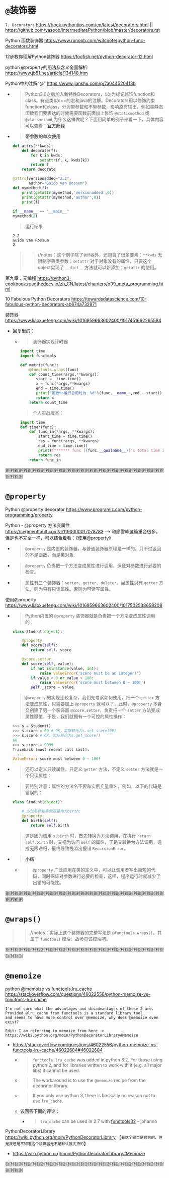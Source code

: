 
# `@`装饰器

`7. Decorators` https://book.pythontips.com/en/latest/decorators.html || https://github.com/yasoob/intermediatePython/blob/master/decorators.rst

Python 函数装饰器 https://www.runoob.com/w3cnote/python-func-decorators.html

12步教你理解Python装饰器 https://foofish.net/python-decorator-12.html

python @property的用法及含义全面解析 https://www.jb51.net/article/134148.htm

Python中的注解“@” https://www.jianshu.com/p/7a644520418b
- > Python3.0之后加入新特性Decorators，以`@`为标记修饰function和class。有点类似c++的宏和java的注解。Decorators用以修饰约束function和class，分为带参数和不带参数，影响原有输出，例如类静态函数我们要表达的时候需要函数前面加上修饰 `@staticmethod` 或 `@classmethod`,为什么这样做呢？下面用简单的例子来看一下，具体内容可以查看：[官方解释](https://www.python.org/dev/peps/pep-0318/)
- > **带参数的单次使用**
  ```py
  def attrs(**kwds):
      def decorate(f):
          for k in kwds:
              setattr(f, k, kwds[k])
          return f
      return decorate
  
  @attrs(versionadded="2.2",
         author="Guido van Rossum")
  def mymethod(f):
      print(getattr(mymethod,'versionadded',0))
      print(getattr(mymethod,'author',0))
      print(f)
       
  if __name__ == "__main__"
  mymethod(2) 
  ```
  > 运行结果
  ```console
  2.2
  Guido van Rossum
  2
  ```
  >> //notes：这个例子除了`装饰器`外，还包含了很多要素：`**kwds` 无限制字典类参数；`setattr` 对于对象没有的属性，只要这个object实现了 `__dict__` 方法就可以新添加；`getattr` 的使用。

第九章：元编程 https://python3-cookbook.readthedocs.io/zh_CN/latest/chapters/p09_meta_programming.html

10 Fabulous Python Decorators https://towardsdatascience.com/10-fabulous-python-decorators-ab674a732871

装饰器 https://www.liaoxuefeng.com/wiki/1016959663602400/1017451662295584
- 回复里的：
  * > 装饰器实现计时器
    ```py
    import time
    import functools

    def metric(func):
        @functools.wraps(func)
        def count_time(*args,**kwargs):
           start =  time.time()
           x = func(*args,**kwargs)
           end = time.time()
           print("函数%s运行总用时为：%d"%(func.__name__,end - start))
           return x
        return count_time
    ```
    > 个人实战版本：
    ```py
    import time
    def timer(func):
        def func_in(*args, **kwargs):
            start_time = time.time()
            res = func(*args, **kwargs)
            end_time = time.time()
            print(f"****** func [{func.__qualname__}]'s total time is: {end_time - start_time}")
            return res
        return func_in
    ```

:u5272::u5272::u5272::u5272::u5272::u5272::u5272::u5272::u5272::u5272::u5272::u5272::u5272::u5272::u5272::u5272::u5272::u5272::u5272::u5272::u5272::u5272::u5272::u5272::u5272::u5272::u5272::u5272::u5272::u5272::u5272::u5272::u5272::u5272::u5272::u5272::u5272::u5272::u5272::u5272:

# `@property`

Python @property decorator https://www.programiz.com/python-programming/property

Python - @property 方法变属性 https://segmentfault.com/a/1190000017078783  -->  和廖雪峰这篇重合很多，但是也不完全一样，可以结合着看：[《使用@property》](https://www.liaoxuefeng.com/wiki/1016959663602400/1017502538658208)
- > `@property` 是内置的装饰器，与普通装饰器原理是一样的，只不过返回的不是函数，而是类对象.
- > `@property` 负责把一个方法变成属性进行调用，保证对参数进行必要的检查。
- > 属性有三个装饰器：`setter`、`getter`、`deleter`。当属性只有 `getter` 方法，则为只有只读属性。否则为可读写属性。

使用@property https://www.liaoxuefeng.com/wiki/1016959663602400/1017502538658208
- > Python内置的 `@property` 装饰器就是负责把一个方法变成属性调用的：
  ```py
  class Student(object):
  
      @property
      def score(self):
          return self._score
  
      @score.setter
      def score(self, value):
          if not isinstance(value, int):
              raise ValueError('score must be an integer!')
          if value < 0 or value > 100:
              raise ValueError('score must between 0 ~ 100!')
          self._score = value
  ```
  > `@property` 的实现比较复杂，我们先考察如何使用。把一个 `getter` 方法变成属性，只需要加上 `@property` 就可以了，此时，`@property` 本身又创建了另一个装饰器 `@score.setter`，负责把一个 `setter` 方法变成属性赋值，于是，我们就拥有一个可控的属性操作：
  ```py
  >>> s = Student()
  >>> s.score = 60 # OK，实际转化为s.set_score(60)
  >>> s.score # OK，实际转化为s.get_score()
  60
  >>> s.score = 9999
  Traceback (most recent call last):
    ...
  ValueError: score must between 0 ~ 100!
  ```
- > 还可以定义只读属性，只定义 `getter` 方法，不定义 `setter` 方法就是一个只读属性：
- > 要特别注意：属性的方法名不要和实例变量重名。例如，以下的代码是错误的：
  ```py
  class Student(object):
  
      # 方法名称和实例变量均为birth:
      @property
      def birth(self):
          return self.birth
  ```
  > 这是因为调用 `s.birth` 时，首先转换为方法调用，在执行 `return self.birth` 时，又视为访问 `self` 的属性，于是又转换为方法调用，造成无限递归，最终导致栈溢出报错 `RecursionError`。
- > **小结**
  * > `@property` 广泛应用在类的定义中，可以让调用者写出简短的代码，同时保证对参数进行必要的检查，这样，程序运行时就减少了出错的可能性。

:u5272::u5272::u5272::u5272::u5272::u5272::u5272::u5272::u5272::u5272::u5272::u5272::u5272::u5272::u5272::u5272::u5272::u5272::u5272::u5272::u5272::u5272::u5272::u5272::u5272::u5272::u5272::u5272::u5272::u5272::u5272::u5272::u5272::u5272::u5272::u5272::u5272::u5272::u5272::u5272:

# `@wraps()`
>> //notes：实际上这个装饰器的完整写法是 `@functools.wraps()`，其属于 `functools` 模块，故参见该模块吧。

:u5272::u5272::u5272::u5272::u5272::u5272::u5272::u5272::u5272::u5272::u5272::u5272::u5272::u5272::u5272::u5272::u5272::u5272::u5272::u5272::u5272::u5272::u5272::u5272::u5272::u5272::u5272::u5272::u5272::u5272::u5272::u5272::u5272::u5272::u5272::u5272::u5272::u5272::u5272::u5272:

# `@memoize`

python @memoize vs functools.lru_cache https://stackoverflow.com/questions/46022556/python-memoize-vs-functools-lru-cache
```console
I'm not sure what the advantages and disadvantages of these 2 are. Provided @lru_cache from functools is a standard library tool
and seems to have more control over @memoize, why does @memoize even exist?

Edit: I am referring to memoize from here -> https://wiki.python.org/moin/PythonDecoratorLibrary#Memoize
```
- https://stackoverflow.com/questions/46022556/python-memoize-vs-functools-lru-cache/46022684#46022684
  * > `functools.lru_cache` was added in python 3.2. For those using python 2, and for libraries written to work with it (e.g. all major libs) it cannot be used.
  * > The workaround is to use the `@memoize` recipe from the decorator library.
  * > If you only use python 3, there is basically no reason not to use `lru_cache`.
  * 该回答下面的评论：
    + > `lru_cache` can be used in 2.7 with [functools32](https://pypi.org/project/functools32/) – johanno

PythonDecoratorLibrary https://wiki.python.org/moin/PythonDecoratorLibrary  【`看这个网页是官方的，但是我还是不知道这个装饰器是不是默认就支持的`】
- https://wiki.python.org/moin/PythonDecoratorLibrary#Memoize

:u5272::u5272::u5272::u5272::u5272::u5272::u5272::u5272::u5272::u5272::u5272::u5272::u5272::u5272::u5272::u5272::u5272::u5272::u5272::u5272::u5272::u5272::u5272::u5272::u5272::u5272::u5272::u5272::u5272::u5272::u5272::u5272::u5272::u5272::u5272::u5272::u5272::u5272::u5272::u5272:
